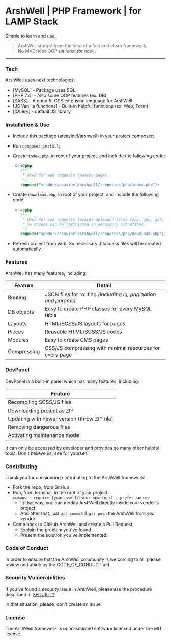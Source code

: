# ArshWell | PHP Framework | for LAMP Stack

Simple to learn and use:
>  ArshWell started from the idea of a fast and clean framework. <br>
>  No MVC: less OOP *(at least for now)*.
---

### Tech

ArshWell uses next technologies:

- [MySQL] - Package uses SQL
- [PHP 7.4] - Also some OOP features (ex: DB)
- [SASS] - A good fit CSS extension language for ArshWell
- [JS Vanilla functions] - Built-in helpful functions (ex: Web, Form)
- [jQuery] - default JS library

### Installation & Use

- Include this package (arsavinel/arshwell) in your project composer;
- Run `composer install`;
- Create `index.php`, in root of your project, and include the following code:

    - ```php
      <?php
      /**
       * Used for web requests towards pages.
       */
      require("vendor/arsavinel/arshwell/resources/php/index.php");
      ```
- Create `download.php`, in root of your project, and include the following code:

    - ```php
      <?php
      /**
       * Used for web requests towards uploaded files (png, jpg, gif, etc).
       * So access can be restricted in necessary situations.
       */
      require("vendor/arsavinel/arshwell/resources/php/download.php");
      ```
- Refresh project from web. So necessary .htaccess files will be created automatically.

### Features

ArshWell has many features, including:

| Feature | Detail |
| ------ | ------ |
| Routing | JSON files for routing _(including lg, pagination and params)_ |
| DB objects | Easy to create PHP classes for every MySQL table |
| Layouts | HTML/SCSS/JS layouts for pages |
| Pieces | Reusable HTML/SCSS/JS codes |
| Modules | Easy to create CMS pages |
| Compressing | CSS/JS compressing with minimal resources for every page |

### DevPanel

DevPanel is a built-in panel which has many features, including:

| Feature |
| ------ |
| Recompiling SCSS/JS files |
| Downloading project as ZIP |
| Updating with newer version (throw ZIP file) |
| Removing dangerous files |
| Activating maintenance mode |

It can only be accessed by developer and provides so many other helpful tools.
Don't believe us, see for yourself.

### Contributing

Thank you for considering contributing to the ArshWell framework!

- Fork the repo, from GitHub
- Run, from terminal, in the root of your project: <br>
  `composer require [your-user]/[your-new-fork] --prefer-source`
    - In that way, you can modify ArshWell directly inside your vendor's project
    - And after that, just `git commit` & `git push` the ArshWell from you vendor
- Come back to GitHub ArshWell and create a Pull Request
    - Explain the problem you've found
    - Present the solution you've implemented;

### Code of Conduct

In order to ensure that the ArshWell community is welcoming to all,
please review and abide by the CODE_OF_CONDUCT.md.

### Security Vulnerabilities

If you’ve found a security issue in ArshWell, please use the procedure
described in [SECURITY](https://github.com/arsavinel/ArshWell/security/policy).

In that situation, please, don't create an issue.

### License

The ArshWell framework is open-sourced software licensed under the MIT license.
